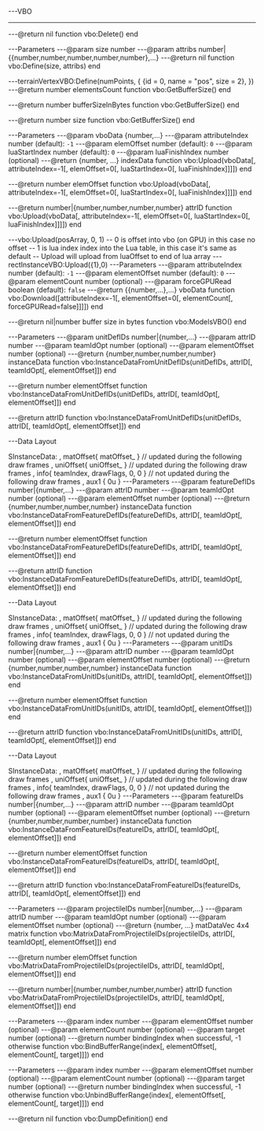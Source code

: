 ---VBO

---
---@return nil
function vbo:Delete() end

---Parameters
---@param size number
---@param attribs number|{{number,number,number,number,number},...}
---@return nil
function vbo:Define(size, attribs) end

---terrainVertexVBO:Define(numPoints, { {id = 0, name = "pos", size = 2}, })
---@return number elementsCount
function vbo:GetBufferSize() end

---@return number bufferSizeInBytes
function vbo:GetBufferSize() end

---@return number size
function vbo:GetBufferSize() end

---Parameters
---@param vboData {number,...}
---@param attributeIndex number (default): `-1`
---@param elemOffset number (default): `0`
---@param luaStartIndex number (default): `0`
---@param luaFinishIndex number (optional)
---@return {number, ...} indexData
function vbo:Upload(vboData[, attributeIndex=-1[, elemOffset=0[, luaStartIndex=0[, luaFinishIndex]]]]) end

---@return number elemOffset
function vbo:Upload(vboData[, attributeIndex=-1[, elemOffset=0[, luaStartIndex=0[, luaFinishIndex]]]]) end

---@return number|{number,number,number,number} attrID
function vbo:Upload(vboData[, attributeIndex=-1[, elemOffset=0[, luaStartIndex=0[, luaFinishIndex]]]]) end

---vbo:Upload(posArray, 0, 1)
-- 0 is offset into vbo (on GPU) in this case no offset
-- 1 is lua index index into the Lua table, in this case it's same as default
-- Upload will upload from luaOffset to end of lua array
---rectInstanceVBO:Upload({1},0)
---Parameters
---@param attributeIndex number (default): `-1`
---@param elementOffset number (default): `0`
---@param elementCount number (optional)
---@param forceGPURead boolean (default): `false`
---@return {{number,...},...} vboData
function vbo:Download([attributeIndex=-1[, elementOffset=0[, elementCount[, forceGPURead=false]]]]) end

---@return nil|number buffer size in bytes
function vbo:ModelsVBO() end

---Parameters
---@param unitDefIDs number|{number,...}
---@param attrID number
---@param teamIdOpt number (optional)
---@param elementOffset number (optional)
---@return {number,number,number,number} instanceData
function vbo:InstanceDataFromUnitDefIDs(unitDefIDs, attrID[, teamIdOpt[, elementOffset]]) end

---@return number elementOffset
function vbo:InstanceDataFromUnitDefIDs(unitDefIDs, attrID[, teamIdOpt[, elementOffset]]) end

---@return attrID
function vbo:InstanceDataFromUnitDefIDs(unitDefIDs, attrID[, teamIdOpt[, elementOffset]]) end

---Data Layout

SInstanceData:
   , matOffset{ matOffset_ }            // updated during the following draw frames
   , uniOffset{ uniOffset_ }            // updated during the following draw frames
   , info{ teamIndex, drawFlags, 0, 0 } // not updated during the following draw frames
   , aux1 { 0u }
---Parameters
---@param featureDefIDs number|{number,...}
---@param attrID number
---@param teamIdOpt number (optional)
---@param elementOffset number (optional)
---@return {number,number,number,number} instanceData
function vbo:InstanceDataFromFeatureDefIDs(featureDefIDs, attrID[, teamIdOpt[, elementOffset]]) end

---@return number elementOffset
function vbo:InstanceDataFromFeatureDefIDs(featureDefIDs, attrID[, teamIdOpt[, elementOffset]]) end

---@return attrID
function vbo:InstanceDataFromFeatureDefIDs(featureDefIDs, attrID[, teamIdOpt[, elementOffset]]) end

---Data Layout

SInstanceData:
   , matOffset{ matOffset_ }            // updated during the following draw frames
   , uniOffset{ uniOffset_ }            // updated during the following draw frames
   , info{ teamIndex, drawFlags, 0, 0 } // not updated during the following draw frames
   , aux1 { 0u }
---Parameters
---@param unitIDs number|{number,...}
---@param attrID number
---@param teamIdOpt number (optional)
---@param elementOffset number (optional)
---@return {number,number,number,number} instanceData
function vbo:InstanceDataFromUnitIDs(unitIDs, attrID[, teamIdOpt[, elementOffset]]) end

---@return number elementOffset
function vbo:InstanceDataFromUnitIDs(unitIDs, attrID[, teamIdOpt[, elementOffset]]) end

---@return attrID
function vbo:InstanceDataFromUnitIDs(unitIDs, attrID[, teamIdOpt[, elementOffset]]) end

---Data Layout

SInstanceData:
   , matOffset{ matOffset_ }            // updated during the following draw frames
   , uniOffset{ uniOffset_ }            // updated during the following draw frames
   , info{ teamIndex, drawFlags, 0, 0 } // not updated during the following draw frames
   , aux1 { 0u }
---Parameters
---@param featureIDs number|{number,...}
---@param attrID number
---@param teamIdOpt number (optional)
---@param elementOffset number (optional)
---@return {number,number,number,number} instanceData
function vbo:InstanceDataFromFeatureIDs(featureIDs, attrID[, teamIdOpt[, elementOffset]]) end

---@return number elementOffset
function vbo:InstanceDataFromFeatureIDs(featureIDs, attrID[, teamIdOpt[, elementOffset]]) end

---@return attrID
function vbo:InstanceDataFromFeatureIDs(featureIDs, attrID[, teamIdOpt[, elementOffset]]) end

---Parameters
---@param projectileIDs number|{number,...}
---@param attrID number
---@param teamIdOpt number (optional)
---@param elementOffset number (optional)
---@return {number, ...} matDataVec 4x4 matrix
function vbo:MatrixDataFromProjectileIDs(projectileIDs, attrID[, teamIdOpt[, elementOffset]]) end

---@return number elemOffset
function vbo:MatrixDataFromProjectileIDs(projectileIDs, attrID[, teamIdOpt[, elementOffset]]) end

---@return number|{number,number,number,number} attrID
function vbo:MatrixDataFromProjectileIDs(projectileIDs, attrID[, teamIdOpt[, elementOffset]]) end

---Parameters
---@param index number
---@param elementOffset number (optional)
---@param elementCount number (optional)
---@param target number (optional)
---@return number bindingIndex when successful, -1 otherwise
function vbo:BindBufferRange(index[, elementOffset[, elementCount[, target]]]) end

---Parameters
---@param index number
---@param elementOffset number (optional)
---@param elementCount number (optional)
---@param target number (optional)
---@return number bindingIndex when successful, -1 otherwise
function vbo:UnbindBufferRange(index[, elementOffset[, elementCount[, target]]]) end

---@return nil
function vbo:DumpDefinition() end

